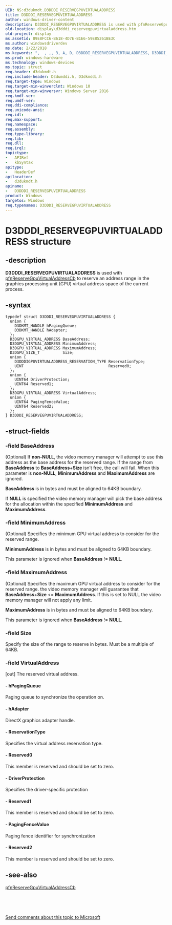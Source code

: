 ```yaml
---
UID: NS:d3dukmdt.D3DDDI_RESERVEGPUVIRTUALADDRESS
title: D3DDDI_RESERVEGPUVIRTUALADDRESS
author: windows-driver-content
description: D3DDDI_RESERVEGPUVIRTUALADDRESS is used with pfnReserveGpuVirtualAddressCb to reserve an address range in the graphics processing unit (GPU) virtual address space of the current process.
old-location: display\d3dddi_reservegpuvirtualaddress.htm
old-project: display
ms.assetid: 89E8FCC6-B618-4D7E-B1E6-59E85261BE3C
ms.author: windowsdriverdev
ms.date: 2/22/2018
ms.keywords: ",  , ,, 3, A, D, D3DDDI_RESERVEGPUVIRTUALADDRESS, D3DDDI_RESERVEGPUVIRTUALADDRESS structure [Display Devices], E, G, I, L, P, R, S, T, U, V, _, d3dukmdt/D3DDDI_RESERVEGPUVIRTUALADDRESS, display.d3dddi_reservegpuvirtualaddress"
ms.prod: windows-hardware
ms.technology: windows-devices
ms.topic: struct
req.header: d3dukmdt.h
req.include-header: D3dumddi.h, D3dkmddi.h
req.target-type: Windows
req.target-min-winverclnt: Windows 10
req.target-min-winversvr: Windows Server 2016
req.kmdf-ver: 
req.umdf-ver: 
req.ddi-compliance: 
req.unicode-ansi: 
req.idl: 
req.max-support: 
req.namespace: 
req.assembly: 
req.type-library: 
req.lib: 
req.dll: 
req.irql: 
topictype:
-	APIRef
-	kbSyntax
apitype:
-	HeaderDef
apilocation:
-	d3dukmdt.h
apiname:
-	D3DDDI_RESERVEGPUVIRTUALADDRESS
product: Windows
targetos: Windows
req.typenames: D3DDDI_RESERVEGPUVIRTUALADDRESS
---
```


# D3DDDI_RESERVEGPUVIRTUALADDRESS structure


## -description


<b>D3DDDI_RESERVEGPUVIRTUALADDRESS</b> is used with <a href="..\d3dumddi\nc-d3dumddi-pfnd3dddi_reservegpuvirtualaddresscb.md">pfnReserveGpuVirtualAddressCb</a> to reserve an address range in the graphics processing unit (GPU) virtual address space of the current process.


## -syntax


````
typedef struct D3DDDI_RESERVEGPUVIRTUALADDRESS {
  union {
    D3DKMT_HANDLE hPagingQueue;
    D3DKMT_HANDLE hAdapter;
  };
  D3DGPU_VIRTUAL_ADDRESS BaseAddress;
  D3DGPU_VIRTUAL_ADDRESS MinimumAddress;
  D3DGPU_VIRTUAL_ADDRESS MaximumAddress;
  D3DGPU_SIZE_T          Size;
  union {
    D3DDDIGPUVIRTUALADDRESS_RESERVATION_TYPE ReservationType;
    UINT                                     Reserved0;
  };
  union {
    UINT64 DriverProtection;
    UINT64 Reserved1;
  };
  D3DGPU_VIRTUAL_ADDRESS VirtualAddress;
  union {
    UINT64 PagingFenceValue;
    UINT64 Reserved2;
  };
} D3DDDI_RESERVEGPUVIRTUALADDRESS;
````


## -struct-fields




### -field BaseAddress

(Optional) If <b>non-NULL</b>, the video memory manager will attempt to use this address as the base address for the reserved range. If the range from <b>BaseAddress</b> to <b>BaseAddress</b>+<b>Size</b> isn’t free, the call will fail. When this parameter is <b>non-NULL</b>, <b>MinimumAddress</b> and <b>MaximumAddress</b> are ignored.

<b>BaseAddress</b> is in bytes and must be aligned to 64KB boundary.


If <b>NULL</b> is specified the video memory manager will pick the base address for the allocation within the specified <b>MinimumAddress</b> and <b>MaximumAddress</b>.



### -field MinimumAddress

(Optional) Specifies the minimum GPU virtual address to consider for the reserved range.

<b>MinimumAddress</b> is in bytes and must be aligned to 64KB boundary.

This parameter is ignored when <b>BaseAddress</b> != <b>NULL</b>.


### -field MaximumAddress

(Optional) Specifies the maximum GPU virtual address to consider for the reserved range. the video memory manager will guarantee that <b>BaseAddress</b>+<b>Size</b> &lt;= <b>MaximumAddress</b>. If this is set to NULL the video memory manager will not apply any limit.

<b>MaximumAddress</b> is in bytes and must be aligned to 64KB boundary.

This parameter is ignored when <b>BaseAddress</b> != <b>NULL</b>.


### -field Size

Specify the size of the range to reserve in bytes. Must be a multiple of 64KB.


### -field VirtualAddress

[out] The reserved virtual address.


#### - hPagingQueue

Paging queue to synchronize the operation on.


#### - hAdapter

DirectX graphics adapter handle. 


#### - ReservationType

Specifies the virtual address reservation type.


#### - Reserved0

This member is reserved and should be set to zero.


#### - DriverProtection

Specifies the driver-specific protection


#### - Reserved1

This member is reserved and should be set to zero.


#### - PagingFenceValue

Paging fence identifier for synchronization


#### - Reserved2

This member is reserved and should be set to zero.


## -see-also

<a href="..\d3dumddi\nc-d3dumddi-pfnd3dddi_reservegpuvirtualaddresscb.md">pfnReserveGpuVirtualAddressCb</a>



 

 

<a href="mailto:wsddocfb@microsoft.com?subject=Documentation%20feedback [display\display]:%20D3DDDI_RESERVEGPUVIRTUALADDRESS structure%20 RELEASE:%20(2/22/2018)&amp;body=%0A%0APRIVACY STATEMENT%0A%0AWe use your feedback to improve the documentation. We don't use your email address for any other purpose, and we'll remove your email address from our system after the issue that you're reporting is fixed. While we're working to fix this issue, we might send you an email message to ask for more info. Later, we might also send you an email message to let you know that we've addressed your feedback.%0A%0AFor more info about Microsoft's privacy policy, see http://privacy.microsoft.com/en-us/default.aspx." title="Send comments about this topic to Microsoft">Send comments about this topic to Microsoft</a>

